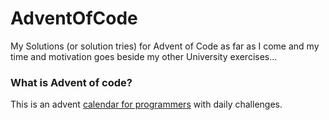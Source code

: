 # AdventOfCode
My Solutions (or solution tries) for Advent of Code as far as I come and my time and motivation goes beside my other University exercises...

### What is Advent of code?
This is an advent [calendar for programmers](https://adventofcode.com) with daily challenges. 
